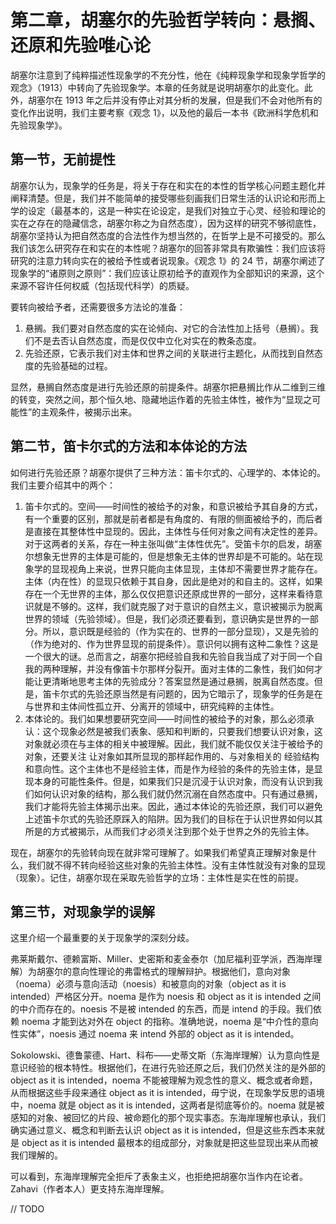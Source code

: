# 第二章，胡塞尔的先验哲学转向：悬搁、还原和先验唯心论

胡塞尔注意到了纯粹描述性现象学的不充分性，他在《纯粹现象学和现象学哲学的观念》（1913）中转向了先验现象学。本章的任务就是说明胡塞尔的此变化。此外，胡塞尔在 1913 年之后并没有停止对其分析的发展，但是我们不会对他所有的变化作出说明，我们主要考察《观念 1》，以及他的最后一本书《欧洲科学危机和先验现象学》。

## 第一节，无前提性

胡塞尔认为，现象学的任务是，将关于存在和实在的本性的哲学核心问题主题化并阐释清楚。但是，我们并不能简单的接受哪些刻画我们日常生活的认识论和形而上学的设定（最基本的，这是一种实在论设定，是我们对独立于心灵、经验和理论的实在之存在的隐藏信念，胡塞尔称之为自然态度），因为这样的研究不够彻底性，胡塞尔坚持认为把自然态度的合法性作为想当然的，在哲学上是不可接受的。那么我们该怎么研究存在和实在的本性呢？胡塞尔的回答非常具有欺骗性：我们应该将研究的注意力转向实在的被给予性或者说现象。《观念 1》的 24 节，胡塞尔阐述了现象学的“诸原则之原则”：我们应该让原初给予的直观作为全部知识的来源，这个来源不容许任何权威（包括现代科学）的质疑。

要转向被给予者，还需要很多方法论的准备：

1. 悬搁。我们要对自然态度的实在论倾向、对它的合法性加上括号（悬搁）。我们不是去否认自然态度，而是仅仅中立化对实在的教条态度。
2. 先验还原，它表示我们对主体和世界之间的关联进行主题化，从而找到自然态度的先验基础的过程。

显然，悬搁自然态度是进行先验还原的前提条件。胡塞尔把悬搁比作从二维到三维的转变，突然之间，那个恒久地、隐藏地运作着的先验主体性，被作为“显现之可能性”的主观条件，被揭示出来。

## 第二节，笛卡尔式的方法和本体论的方法

如何进行先验还原？胡塞尔提供了三种方法：笛卡尔式的、心理学的、本体论的。我们主要介绍其中的两个：

1. 笛卡尔式的。空间——时间性的被给予的对象，和意识被给予其自身的方式，有一个重要的区别，那就是前者都是有角度的、有限的侧面被给予的，而后者是直接在其整体性中显现的。因此，主体性与任何对象之间有决定性的差异。对于这两者的关系，存在一种主张叫做“主体性优先”。受笛卡尔的启发，胡塞尔想象无世界的主体是可能的，但是想象无主体的世界却是不可能的。站在现象学的显现视角上来说，世界只能向主体显现，主体却不需要世界才能存在。主体（内在性）的显现只依赖于其自身，因此是绝对的和自主的。这样，如果存在一个无世界的主体，那么仅仅把意识还原成世界的一部分，这样来看待意识就是不够的。这样，我们就克服了对于意识的自然主义，意识被揭示为脱离世界的领域（先验领域）。但是，我们必须还要看到，意识确实是世界的一部分。所以，意识既是经验的（作为实在的、世界的一部分显现），又是先验的（作为绝对的、作为世界显现的前提条件）。意识何以拥有这种二象性？这是一个很大的谜。总而言之，胡塞尔把经验自我和先验自我当成了对于同一个自我的两种理解，并没有像笛卡尔那样分裂开。面对主体的二象性，我们如何才能让更清晰地思考主体的先验成分？答案显然是通过悬搁，脱离自然态度。但是，笛卡尔式的先验还原当然是有问题的，因为它暗示了，现象学的任务是在与世界和主体间性孤立开、分离开的领域中，研究纯粹的主体性。
2. 本体论的。我们如果想要研究空间——时间性的被给予的对象，那么必须承认：这个现象必然是被我们表象、感知和判断的，只要我们想要认识对象，这对象就必须在与主体的相关中被理解。因此，我们就不能仅仅关注于被给予的对象，还要关注 让对象如其所显现的那样起作用的、与对象相关的 经验结构和意向性。这个主体也不是经验主体，而是作为经验的条件的先验主体，是显现本身的可能性条件。但是，如果我们只是沉浸于认识对象，而没有认识到我们如何认识对象的结构，那么我们就仍然沉溺在自然态度中。只有通过悬搁，我们才能将先验主体揭示出来。因此，通过本体论的先验还原，我们可以避免上述笛卡尔式的先验还原踩入的陷阱。因为我们的目标在于认识世界如何以其所是的方式被揭示，从而我们才必须关注到那个处于世界之外的先验主体。

现在，胡塞尔的先验转向现在就非常可理解了。如果我们希望真正理解对象是什么，我们就不得不转向经验这些对象的先验主体性。没有主体性就没有对象的显现（现象）。记住，胡塞尔现在采取先验哲学的立场：主体性是实在性的前提。

## 第三节，对现象学的误解

这里介绍一个最重要的关于现象学的深刻分歧。

弗莱斯戴尔、德赖富斯、Miller、史密斯和麦金泰尔（加尼福利亚学派，西海岸理解）为胡塞尔的意向性理论的弗雷格式的理解辩护。根据他们，意向对象（noema）必须与意向活动（noesis）和被意向的对象（object as it is intended）严格区分开。noema 是作为 noesis 和 object as it is intended 之间的中介而存在的。noesis 不是被 intended 的东西，而是 intend 的手段。我们依赖 noema 才能到达对外在 object 的指称。准确地说，noema 是“中介性的意向性实体”，noesis 通过 noema 来 intend 外部的 object as it is intended。

Sokolowski、德鲁蒙德、Hart、科布——史蒂文斯（东海岸理解）认为意向性是意识经验的根本特性。根据他们，在进行先验还原之后，我们仍然关注的是外部的 object as it is intended，noema 不能被理解为观念性的意义、概念或者命题，从而根据这些手段来通往 object as it is intended，毋宁说，在现象学反思的语境中，noema 就是 object as it is intended，这两者是彻底等价的。noema 就是被感知的对象、被回忆的片段、被命题化的那个现实事态。东海岸理解也承认，我们确实通过意义、概念和判断去认识 object as it is intended，但是这些东西本来就是 object as it is intended 最根本的组成部分，对象就是把这些显现出来从而被我们理解的。

可以看到，东海岸理解完全拒斥了表象主义，也拒绝把胡塞尔当作内在论者。Zahavi（作者本人）更支持东海岸理解。

// TODO




